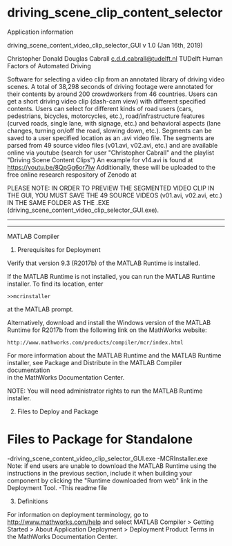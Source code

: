 # driving_scene_clip_content_selector

Application information

driving_scene_content_video_clip_selector_GUI v 1.0 (Jan 16th, 2019)

Christopher Donald Douglas Cabrall c.d.d.cabrall@tudelft.nl TUDelft Human Factors of Automated Driving

Software for selecting a video clip from an annotated library of driving video scenes. A total of 38,298 seconds of driving footage were annotated for their contents by around 200 crowdworkers from 46 countries. Users can get a short driving video clip (dash-cam view) with different specified contents. Users can select for different kinds of road users (cars, pedestrians, bicycles, motorcycles, etc.), road/infrastructure features (curved roads, single lane, with signage, etc.) and behavioral aspects (lane changes, turning on/off the road, slowing down, etc.). Segments can be saved to a user specified location as an .avi video file. The segments are parsed from 49 source video files (v01.avi, v02.avi, etc.) and are available online via youtube (search for user "Christopher Cabrall" and the playlist "Driving Scene Content Clips") An example for v14.avi is found at https://youtu.be/8QpGg6or7Iw Additionally, these will be uploaded to the free online research respository of Zenodo at 

PLEASE NOTE: IN ORDER TO PREVIEW THE SEGMENTED VIDEO CLIP IN THE GUI, YOU MUST SAVE THE 49 SOURCE VIDEOS (v01.avi, v02.avi, etc.) IN THE SAME FOLDER AS THE .EXE (driving_scene_content_video_clip_selector_GUI.exe).



_________________________________
_________________________________
MATLAB Compiler

1. Prerequisites for Deployment 

Verify that version 9.3 (R2017b) of the MATLAB Runtime is installed.   

If the MATLAB Runtime is not installed, you can run the MATLAB Runtime installer.
To find its location, enter
  
    >>mcrinstaller
      
at the MATLAB prompt.

Alternatively, download and install the Windows version of the MATLAB Runtime for R2017b 
from the following link on the MathWorks website:

    http://www.mathworks.com/products/compiler/mcr/index.html
   
For more information about the MATLAB Runtime and the MATLAB Runtime installer, see 
Package and Distribute in the MATLAB Compiler documentation  
in the MathWorks Documentation Center.    

NOTE: You will need administrator rights to run the MATLAB Runtime installer. 


2. Files to Deploy and Package

Files to Package for Standalone 
================================
-driving_scene_content_video_clip_selector_GUI.exe
-MCRInstaller.exe 
    Note: if end users are unable to download the MATLAB Runtime using the
    instructions in the previous section, include it when building your 
    component by clicking the "Runtime downloaded from web" link in the
    Deployment Tool.
-This readme file 

3. Definitions

For information on deployment terminology, go to
http://www.mathworks.com/help and select MATLAB Compiler >
Getting Started > About Application Deployment >
Deployment Product Terms in the MathWorks Documentation
Center.
